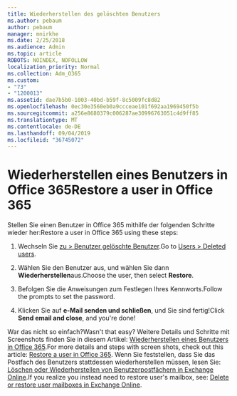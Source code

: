 ```yaml
---
title: Wiederherstellen des gelöschten Benutzers
ms.author: pebaum
author: pebaum
manager: mnirkhe
ms.date: 2/25/2018
ms.audience: Admin
ms.topic: article
ROBOTS: NOINDEX, NOFOLLOW
localization_priority: Normal
ms.collection: Adm_O365
ms.custom:
- "73"
- "1200013"
ms.assetid: dae7b5b0-1003-40bd-b59f-8c5009fc8d82
ms.openlocfilehash: 0ec30e3560eb0a9ccceae101f692aa1969450f5b
ms.sourcegitcommit: a256e8680379c006287ae30996763051c4d9ff85
ms.translationtype: MT
ms.contentlocale: de-DE
ms.lasthandoff: 09/04/2019
ms.locfileid: "36745072"
---
```

# <a name="restore-a-user-in-office-365"></a><span data-ttu-id="17a17-102">Wiederherstellen eines Benutzers in Office 365</span><span class="sxs-lookup"><span data-stu-id="17a17-102">Restore a user in Office 365</span></span>

<span data-ttu-id="17a17-103">Stellen Sie einen Benutzer in Office 365 mithilfe der folgenden Schritte wieder her:</span><span class="sxs-lookup"><span data-stu-id="17a17-103">Restore a user in Office 365 using these steps:</span></span>
  
1. <span data-ttu-id="17a17-104">Wechseln Sie [zu \> Benutzer gelöschte Benutzer](https://admin.microsoft.com/adminportal/home#/deletedusers).</span><span class="sxs-lookup"><span data-stu-id="17a17-104">Go to [Users \> Deleted users](https://admin.microsoft.com/adminportal/home#/deletedusers).</span></span>

2. <span data-ttu-id="17a17-105">Wählen Sie den Benutzer aus, und wählen Sie dann **Wiederherstellen**aus.</span><span class="sxs-lookup"><span data-stu-id="17a17-105">Choose the user, then select **Restore**.</span></span>

3. <span data-ttu-id="17a17-106">Befolgen Sie die Anweisungen zum Festlegen Ihres Kennworts.</span><span class="sxs-lookup"><span data-stu-id="17a17-106">Follow the prompts to set the password.</span></span>

4. <span data-ttu-id="17a17-107">Klicken Sie auf **e-Mail senden und schließen**, und Sie sind fertig!</span><span class="sxs-lookup"><span data-stu-id="17a17-107">Click **Send email and close**, and you're done!</span></span>

<span data-ttu-id="17a17-108">War das nicht so einfach?</span><span class="sxs-lookup"><span data-stu-id="17a17-108">Wasn't that easy?</span></span> <span data-ttu-id="17a17-109">Weitere Details und Schritte mit Screenshots finden Sie in diesem Artikel: [Wiederherstellen eines Benutzers in Office 365](https://docs.microsoft.com/office365/admin/add-users/restore-user).</span><span class="sxs-lookup"><span data-stu-id="17a17-109">For more details and steps with screen shots, check out this article: [Restore a user in Office 365](https://docs.microsoft.com/office365/admin/add-users/restore-user).</span></span> <span data-ttu-id="17a17-110">Wenn Sie feststellen, dass Sie das Postfach des Benutzers stattdessen wiederherstellen müssen, lesen Sie: [Löschen oder Wiederherstellen von Benutzerpostfächern in Exchange Online](https://docs.microsoft.com/exchange/recipients-in-exchange-online/delete-or-restore-mailboxes).</span><span class="sxs-lookup"><span data-stu-id="17a17-110">If you realize you instead need to restore user's mailbox, see: [Delete or restore user mailboxes in Exchange Online](https://docs.microsoft.com/exchange/recipients-in-exchange-online/delete-or-restore-mailboxes).</span></span>